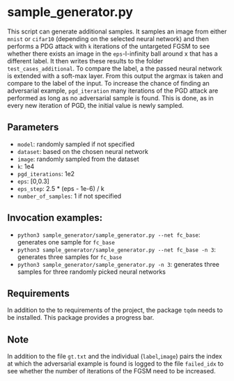# sample_generator.py
This script can generate additional samples. It samples an image from either `mnist` or `cifar10` (depending on the selected neural network) and then performs a PDG attack with `k` iterations of the untargeted FGSM to see whether there exists an image in the `eps`-l-infinity ball around x that has a different label. It then writes these results to the folder `test_cases_additional`. To compare the label, a the passed neural network is extended with a soft-max layer. From this output the argmax is taken and compare to the label of the input.
To increase the chance of finding an adversarial example, `pgd_iteration` many iterations of the PGD attack are performed as long as no adversarial sample is found. This is done, as in every new iteration of PGD, the initial value is newly sampled.

## Parameters
- `model`: randomly sampled if not specified
- `dataset`: based on the chosen neural network
- `image`: randomly sampled from the dataset
- `k`: 1e4
- `pgd_iterations`: 1e2
- `eps`: [0,0.3]
- `eps_step`: 2.5 * (eps - 1e-6) / k
- `number_of_samples`: 1 if not specified

## Invocation examples:
- `python3 sample_generator/sample_generator.py --net fc_base`: generates one sample for `fc_base`
- `python3 sample_generator/sample_generator.py --net fc_base -n 3`: generates three samples for `fc_base`
- `python3 sample_generator/sample_generator.py -n 3`: generates three samples for three randomly picked neural networks

## Requirements
In addition to the to requirements of the project, the package `tqdm` needs to be installed. This package provides a progress bar.

## Note
In addition to the file `gt.txt` and the individual (`label`,`image`) pairs the index at which the adversarial example is found is logged to the file `failed_idx` to see whether the number of iterations of the FGSM need to be increased.
